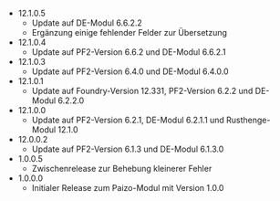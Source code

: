 - 12.1.0.5
    -  Update auf DE-Modul 6.6.2.2
    -  Ergänzung einige fehlender Felder zur Übersetzung
- 12.1.0.4
    -  Update auf PF2-Version 6.6.2 und DE-Modul 6.6.2.1
- 12.1.0.3
    -  Update auf PF2-Version 6.4.0 und DE-Modul 6.4.0.0
- 12.1.0.1
    - Update auf Foundry-Version 12.331, PF2-Version 6.2.2 und DE-Modul 6.2.2.0
- 12.1.0.0
    - Update auf PF2-Version 6.2.1, DE-Modul 6.2.1.1 und Rusthenge-Modul 12.1.0
- 12.0.0.2
    - Update auf PF2-Version 6.1.3 und DE-Modul 6.1.3.0
- 1.0.0.5
    - Zwischenrelease zur Behebung kleinerer Fehler
- 1.0.0.0
    - Initialer Release zum Paizo-Modul mit Version 1.0.0

